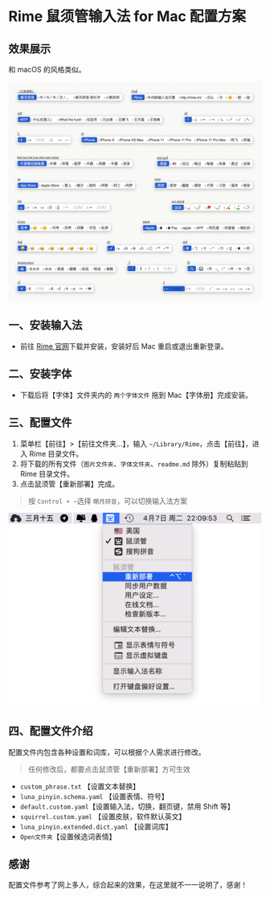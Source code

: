 # Rime 鼠须管输入法 for Mac 配置方案
## 效果展示
和 macOS 的风格类似。

![](图片/效果图.jpg)

## 一、安装输入法
* 前往 [Rime 官网](https://rime.im/)下载并安装，安装好后 Mac 重启或退出重新登录。

## 二、安装字体

* 下载后将【字体】文件夹内的 `两个字体文件` 拖到 Mac【字体册】完成安装。

## 三、配置文件
1. 菜单栏【前往】>【前往文件夹…】，输入 `~/Library/Rime`，点击【前往】，进入 Rime 目录文件。
2. 将下载的所有文件（`图片文件夹`、`字体文件夹`、`readme.md` 除外）复制粘贴到 Rime 目录文件。
3. 点击鼠须管【重新部署】完成。

>按 `Control + ~`选择 `朙月拼音`，可以切换输入法方案


![](图片/001.png)

## 四、配置文件介绍
配置文件内包含各种设置和词库，可以根据个人需求进行修改。
> 任何修改后，都要点击鼠须管【重新部署】方可生效

* `custom_phrase.txt`	【设置文本替换】
* `luna_pinyin.schema.yaml`	【设置表情、符号】
* `default.custom.yaml`【设置输入法，切换，翻页键，禁用 Shift 等】
* `squirrel.custom.yaml`	【设置皮肤，软件默认英文】
* `luna_pinyin.extended.dict.yaml`	【设置词库】
* `Open文件夹`【设置候选词表情】

## 感谢
配置文件参考了网上多人，综合起来的效果，在这里就不一一说明了，感谢！
























